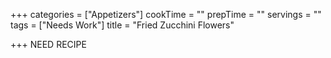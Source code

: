 +++
categories = ["Appetizers"]
cookTime = ""
prepTime = ""
servings = ""
tags = ["Needs Work"]
title = "Fried Zucchini Flowers"

+++
NEED RECIPE